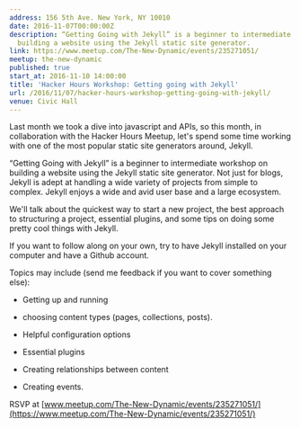 ```yaml
---
address: 156 5th Ave. New York, NY 10010
date: 2016-11-07T00:00:00Z
description: “Getting Going with Jekyll” is a beginner to intermediate workshop on
  building a website using the Jekyll static site generator.
link: https://www.meetup.com/The-New-Dynamic/events/235271051/
meetup: the-new-dynamic
published: true
start_at: 2016-11-10 14:00:00
title: 'Hacker Hours Workshop: Getting going with Jekyll'
url: /2016/11/07/hacker-hours-workshop-getting-going-with-jekyll/
venue: Civic Hall
---
```


Last month we took a dive into javascript and APIs, so this month, in collaboration with the Hacker Hours Meetup, let's spend some time working with one of the most popular static site generators around, Jekyll.

“Getting Going with Jekyll” is a beginner to intermediate workshop on building a website using the Jekyll static site generator. Not just for blogs, Jekyll is adept at handling a wide variety of projects from simple to complex. Jekyll enjoys a wide and avid user base and a large ecosystem.

We'll talk about the quickest way to start a new project, the best approach to structuring a project, essential plugins, and some tips on doing some pretty cool things with Jekyll.

If you want to follow along on your own, try to have Jekyll installed on your computer and have a Github account.

Topics may include (send me feedback if you want to cover something else):

* Getting up and running

* choosing content types (pages, collections, posts).

* Helpful configuration options

* Essential plugins

* Creating relationships between content

* Creating events.

RSVP at [www.meetup.com/The-New-Dynamic/events/235271051/](https://www.meetup.com/The-New-Dynamic/events/235271051/)